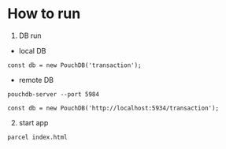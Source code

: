 # How to run
1. DB run
* local DB

```
const db = new PouchDB('transaction');
```

* remote DB


```
pouchdb-server --port 5984

const db = new PouchDB('http://localhost:5934/transaction');
```
2. start app
```
parcel index.html
```